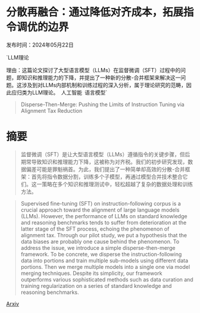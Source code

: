 # 分散再融合：通过降低对齐成本，拓展指令调优的边界

发布时间：2024年05月22日

`LLM理论

理由：这篇论文探讨了大型语言模型（LLMs）在监督微调（SFT）过程中的问题，即知识和推理能力的下降，并提出了一种新的分散-合并框架来解决这一问题。这涉及到对LLMs内部机制和训练过程的深入分析，属于理论研究的范畴，因此应归类为LLM理论。` `人工智能` `语言模型`

> Disperse-Then-Merge: Pushing the Limits of Instruction Tuning via Alignment Tax Reduction

# 摘要

> 监督微调（SFT）是让大型语言模型（LLMs）遵循指令的关键步骤，但后期常导致知识和推理能力下降，这被称为对齐税。我们的初步研究发现，数据偏差可能是罪魁祸首。为此，我们提出了一种简单却高效的分散-合并框架：首先将指令数据分割，训练多个子模型，再通过模型合并技术整合它们。这一策略在多个知识和推理测试中，轻松超越了复杂的数据处理和训练方法。

> Supervised fine-tuning (SFT) on instruction-following corpus is a crucial approach toward the alignment of large language models (LLMs). However, the performance of LLMs on standard knowledge and reasoning benchmarks tends to suffer from deterioration at the latter stage of the SFT process, echoing the phenomenon of alignment tax. Through our pilot study, we put a hypothesis that the data biases are probably one cause behind the phenomenon. To address the issue, we introduce a simple disperse-then-merge framework. To be concrete, we disperse the instruction-following data into portions and train multiple sub-models using different data portions. Then we merge multiple models into a single one via model merging techniques. Despite its simplicity, our framework outperforms various sophisticated methods such as data curation and training regularization on a series of standard knowledge and reasoning benchmarks.

[Arxiv](https://arxiv.org/abs/2405.13432)